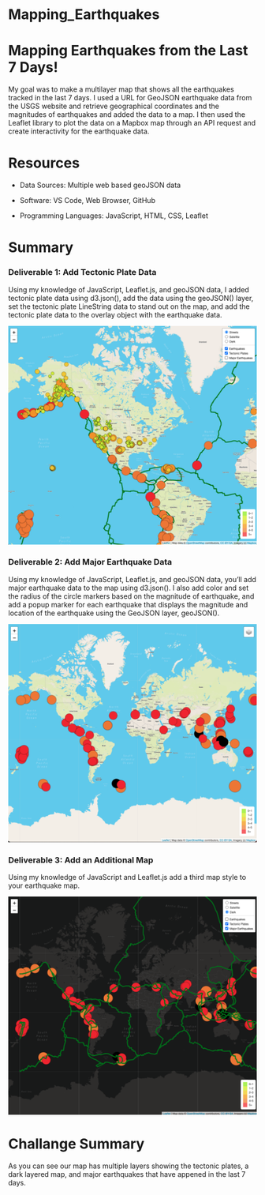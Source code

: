 # Mapping_Earthquakes


<h1>Mapping Earthquakes from the Last 7 Days!</h1>
My goal was to make a multilayer map that shows all the earthquakes tracked in the last 7 days. I used a URL for GeoJSON earthquake data from the USGS website and retrieve geographical coordinates and the magnitudes of earthquakes and added the data to a map. I then used the Leaflet library to plot the data on a Mapbox map through an API request and create interactivity for the earthquake data.


<h1>Resources</h1>

- Data Sources: Multiple web based geoJSON data

- Software: VS Code, Web Browser, GitHub

- Programming Languages: JavaScript, HTML, CSS, Leaflet
<body>
<h1>Summary</h1>

<h3> Deliverable 1: Add Tectonic Plate Data</h3>
<p>Using my knowledge of JavaScript, Leaflet.js, and geoJSON data, I added tectonic plate data using d3.json(), add the data using the geoJSON() layer, set the tectonic plate LineString data to stand out on the map, and add the tectonic plate data to the overlay object with the earthquake data.<p>

 <img src="https://github.com/kellynichols99/Mapping_Earthquakes/blob/main/Deliverable%201:%20Add%20Tectonic%20Plate%20Data.png">
  
<h3>Deliverable 2: Add Major Earthquake Data</h3>
<p>Using my knowledge of JavaScript, Leaflet.js, and geoJSON data, you’ll add major earthquake data to the map using d3.json(). I also add color and set the radius of the circle markers based on the magnitude of earthquake, and add a popup marker for each earthquake that displays the magnitude and location of the earthquake using the GeoJSON layer, geoJSON(). </p>

<img src="https://github.com/kellynichols99/Mapping_Earthquakes/blob/main/Deliverable%202:%20Add%20Major%20Earthquake%20Data.png">

<h3> Deliverable 3: Add an Additional Map</h3>
<p>Using my knowledge of JavaScript and Leaflet.js add a third map style to your earthquake map.</p>

<img src="https://github.com/kellynichols99/Mapping_Earthquakes/blob/main/Deliverable%203:%20Add%20an%20Additional%20Map.png">

<body>
  
<h1>Challange Summary</h1>
As you can see our map has multiple layers showing the tectonic plates, a dark layered map, and major earthquakes that have appened in the last 7 days.   
